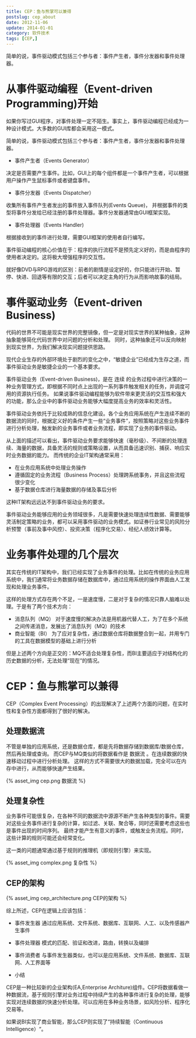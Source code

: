 ```yaml
---
title: CEP：鱼与熊掌可以兼得
postslug: cep_about
date: 2012-11-06
update: 2014-01-01
category: 软件技术
tags: [CEP,]
---
```


简单的说，事件驱动模式包括三个参与者：事件产生者，事件分发器和事件处理器。


从事件驱动编程（Event-driven Programming)开始
=============================================

如果你写过GUI程序，对事件处理一定不陌生。事实上，事件驱动编程已经成为一种设计模式。大多数的GUI库都会采用这一模式。

简单的说，事件驱动模式包括三个参与者：事件产生者，事件分发器和事件处理器。

-   事件产生者（Events Generator）

决定是否需要产生事件。比如，GUI上的每个组件都是一个事件产生者，可以根据用户操作产生鼠标事件或者键盘事件。

-   事件分发器（Events Dispatcher）

收集所有事件产生者发出的事件放入事件队列(Events Queue)，
并根据事件的类型将事件分发给已经注册的事件处理器。事件分发器通常由GUI框架实现。

-   事件处理器（Events Handler)

根据接收到的事件进行处理，需要GUI框架的使用者自行编写。

事件驱动编程的核心价值在于：程序的执行流程不是预先定义好的，而是由程序的使用者决定的。这将极大增强程序的交互性。

就好像DVD与RPG游戏的区别：前者的剧情是设定好的，你只能进行开始、暂停、快进、回退等有限的交互；后者可以决定主角的行为从而影响故事的结局。

事件驱动业务（Event-driven Business)
====================================

代码的世界不可能是现实世界的完整镜像，但一定是对现实世界的某种抽象，这种抽象能够简化代码世界中对问题的分析和处理。
同时，这种抽象还可以反向映射到现实世界，为我们解决现实问题提供思路。

现代企业生存的外部环境处于剧烈的变化之中，“敏捷企业”已经成为生存之道，而事件驱动业务是敏捷企业的一个基本要求。

事件驱动业务（Event-driven Business)，是在 连续
的业务过程中进行决策的一种业务管理方式，即根据不同时点上出现的一系列事件触发相关的任务，并调度可用的资源执行任务。
如果说事件驱动编程能够为软件带来更灵活的交互性和强大的功能，那么企业中的事件驱动业务能够大幅度提高业务的效率和灵活性。

事件驱动业务依托于比较成熟的信息化建设。各个业务应用系统在产生连续不断的数据流的同时，根据定义好的条件产生一些“业务事件”，按照策略对这些业务事件进行分析处理，触发新的业务事件或者业务流程，即实现了业务的事件驱动。

从上面的描述可以看出，事件驱动业务要求能够快速（毫秒级）、不间断的处理连续、海量的数据，具备灵活的规则或策略设置，从而具备迅速识别、捕获、响应实时业务数据的能力。
而传统的企业IT架构通常采用：

-   在业务应用系统中处理业务操作
-   遵循固定的业务流程（Business
    Process）处理跨系统事务，并且这些流程很少变化
-   基于数据仓库进行海量数据的存储及事后分析

这种IT架构远远达不到事件驱动业务的要求。

事件驱动业务能够应用的业务领域很多，凡是需要快速处理连续性数据、需要能够灵活制定策略的业务，都可以采用事件驱动的业务模式。如证券行业常见的风险分析预警（事前及事中风控）、投资决策（程序化交易）、经纪人绩效计算等。

业务事件处理的几个层次
======================

其实在传统的IT架构中，我们已经实现了业务事件的处理。比如在传统的业务应用系统中，我们通常将业务数据存储在数据库中，通过应用系统的操作界面由人工发现和处理业务事件。

这样的处理方式存在两个不足，一是速度慢，二是对于复杂的情况只靠人脑难以处理。于是有了两个技术方向：

-   消息队列（MQ）
    对于速度慢的解决办法是用机器代替人工，为了在多个系统之间传递消息，发展出了消息队列（MQ）的技术
-   商业智能（BI）
    为了应对复杂性，通过数据仓库将数据整合到一起，并用专门的工具在数据模型的基础上进行分析

但是上述两个方向是正交的：MQ不适合处理复杂性，而BI主要适应于对结构化的历史数据的分析，无法处理“现在”的情况。

CEP：鱼与熊掌可以兼得
=====================

CEP（Complex Event
Processing）的出现解决了上述两个方面的问题，在实时性和复杂性方面都得到了很好的解决。

处理数据流
----------

不管是单独的应用系统，还是数据仓库，都是先将数据存储到数据库/数据仓库，然后再处理或查询。
而CEP与MQ类似的将数据看作是 数据流
。在连续数据的快速移动过程中进行分析处理。
这样的方式不需要很大的数据加载，完全可以在内存中进行，从而能够快速产生结果。

{% asset_img cep.png 数据流 %}

处理复杂性
----------

业务事件可能很复杂，在各种不同的数据流中源源不断产生各种类型的事件。需要对这些业务事件进行复杂的计算，如过滤、关联、聚合等，同时还需要考虑这些也是事件出现的时间序列。
最终才能产生有意义的事件，或触发业务流程。同时，这些计算的规则可能还会经常变化。

这一类的问题通常通过基于规则的推理机（即规则引擎）来实现。

{% asset_img complex.png 复杂性 %}

CEP的架构
---------

{% asset_img cep_architecture.png CEP的架构 %}

综上所述，CEP在逻辑上应该包括：

-   事件发生器
    通过应用系统、文件系统、数据库、互联网、人工、以及传感器产生事件
-   事件处理器 模式的匹配、验证和改进，路由，转换以及编排
-   事件消费者
    与事件发生器类似，也可以是应用系统、文件系统、数据库、互联网、人工界面等

-   小结

CEP是一种比较新的企业架构(EA,Enterprise
Architure)组件。CEP将数据看做一种数据流，基于规则引擎对业务过程中持续产生的各种事件进行复杂的处理，能够实现对连续数据的快速分析处理。可以应用在多种业务场景，如风险分析、程序化交易等。

如果说BI实现了商业智能，那么CEP则实现了“持续智能（Continuous
Intelligence）“。

